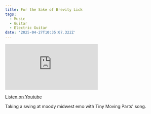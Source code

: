 ```yaml
---
title: For the Sake of Brevity Lick
tags:
  - Music
  - Guitar
  - Electric Guitar
date: '2025-04-27T10:35:07.322Z'
---
```


<iframe src="https://www.youtube-nocookie.com/embed/pS3d__Fk2sI?modestbranding=1&showinfo=0&rel=0" title="YouTube video player" frameborder="0" allow="accelerometer; autoplay; encrypted-media; gyroscope; picture-in-picture;" allowfullscreen className="youtube_video"></iframe>

[Listen on Youtube](https://youtu.be/pS3d__Fk2sI)

Taking a swing at moody midwest emo with Tiny Moving Parts' song.
